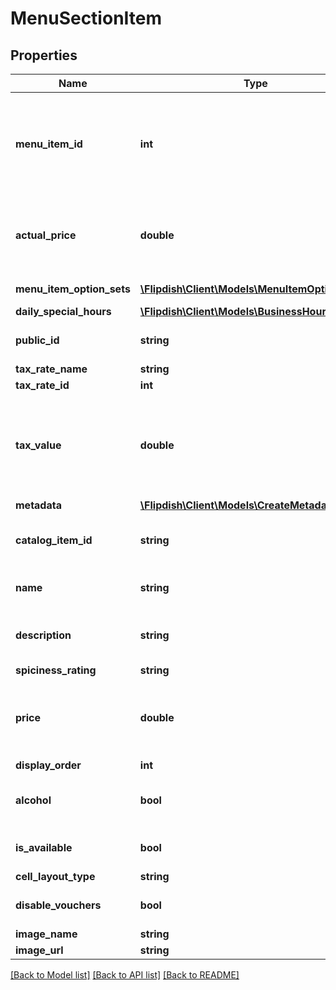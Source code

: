 # MenuSectionItem

## Properties
Name | Type | Description | Notes
------------ | ------------- | ------------- | -------------
**menu_item_id** | **int** | Menu item identifier. This ID may change at any time. Use &#x60;PublicId&#x60; if you need a permanent reference to the item. | [optional] 
**actual_price** | **double** | Actual price - the minimum price possible when all required option set items prices are included. | [optional] 
**menu_item_option_sets** | [**\Flipdish\\Client\Models\MenuItemOptionSet[]**](MenuItemOptionSet.md) | Menu item option sets | [optional] 
**daily_special_hours** | [**\Flipdish\\Client\Models\BusinessHoursPeriod[]**](BusinessHoursPeriod.md) | Daily special hours | [optional] 
**public_id** | **string** | Permanent reference to the item. | [optional] 
**tax_rate_name** | **string** | Tax rate name | [optional] 
**tax_rate_id** | **int** | TaxRate | [optional] 
**tax_value** | **double** | TaxValue - the tax associated with this item, based on TaxRate / TaxType and Currency (currency determines decimal point precision) | [optional] 
**metadata** | [**\Flipdish\\Client\Models\CreateMetadata[]**](CreateMetadata.md) | List of metadata | [optional] 
**catalog_item_id** | **string** | Catalog item Id when the Item is associated to a Product | [optional] 
**name** | **string** | Menu item name (like \&quot;Korma\&quot;) | [optional] 
**description** | **string** | Description (like \&quot;A lovely dish from the east\&quot;) | [optional] 
**spiciness_rating** | **string** | Spiciness rating | [optional] 
**price** | **double** | Price - this is only used when there is no master option set and should be set to 0 if a master option set exists. | [optional] 
**display_order** | **int** | Display order | [optional] 
**alcohol** | **bool** | To be set true if the item or an option of the item contains an alcoholic drink. | [optional] 
**is_available** | **bool** | True if we accept orders for this item still | [optional] 
**cell_layout_type** | **string** | Small | Medium | Large  Affects the layout of the menu. | [optional] 
**disable_vouchers** | **bool** | If true, then vouchers won&#39;t be applied for this item | [optional] 
**image_name** | **string** | Image url | [optional] 
**image_url** | **string** | Image url | [optional] 

[[Back to Model list]](../README.md#documentation-for-models) [[Back to API list]](../README.md#documentation-for-api-endpoints) [[Back to README]](../README.md)


